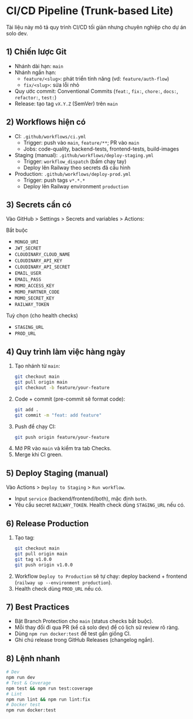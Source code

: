 # CI/CD Pipeline (Trunk-based Lite)

Tài liệu này mô tả quy trình CI/CD tối giản nhưng chuyên nghiệp cho dự án solo dev.

## 1) Chiến lược Git

- Nhánh dài hạn: `main`
- Nhánh ngắn hạn:
  - `feature/<slug>`: phát triển tính năng (vd: `feature/auth-flow`)
  - `fix/<slug>`: sửa lỗi nhỏ
- Quy ước commit: Conventional Commits (`feat:`, `fix:`, `chore:`, `docs:`, `refactor:`, `test:`)
- Release: tạo tag `vX.Y.Z` (SemVer) trên `main`

## 2) Workflows hiện có

- CI: `.github/workflows/ci.yml`
  - Trigger: push vào `main`, `feature/**`; PR vào `main`
  - Jobs: code-quality, backend-tests, frontend-tests, build-images
- Staging (manual): `.github/workflows/deploy-staging.yml`
  - Trigger: `workflow_dispatch` (bấm chạy tay)
  - Deploy lên Railway theo secrets đã cấu hình
- Production: `.github/workflows/deploy-prod.yml`
  - Trigger: push tags `v*.*.*`
  - Deploy lên Railway environment `production`

## 3) Secrets cần có

Vào GitHub > Settings > Secrets and variables > Actions:

Bắt buộc

- `MONGO_URI`
- `JWT_SECRET`
- `CLOUDINARY_CLOUD_NAME`
- `CLOUDINARY_API_KEY`
- `CLOUDINARY_API_SECRET`
- `EMAIL_USER`
- `EMAIL_PASS`
- `MOMO_ACCESS_KEY`
- `MOMO_PARTNER_CODE`
- `MOMO_SECRET_KEY`
- `RAILWAY_TOKEN`

Tuỳ chọn (cho health checks)

- `STAGING_URL`
- `PROD_URL`

## 4) Quy trình làm việc hàng ngày

1. Tạo nhánh từ `main`:
   ```bash
   git checkout main
   git pull origin main
   git checkout -b feature/your-feature
   ```
2. Code + commit (pre-commit sẽ format code):
   ```bash
   git add .
   git commit -m "feat: add feature"
   ```
3. Push để chạy CI:
   ```bash
   git push origin feature/your-feature
   ```
4. Mở PR vào `main` và kiểm tra tab Checks.
5. Merge khi CI green.

## 5) Deploy Staging (manual)

Vào Actions > `Deploy to Staging` > `Run workflow`.

- Input `service` (backend/frontend/both), mặc định `both`.
- Yêu cầu secret `RAILWAY_TOKEN`. Health check dùng `STAGING_URL` nếu có.

## 6) Release Production

1. Tạo tag:
   ```bash
   git checkout main
   git pull origin main
   git tag v1.0.0
   git push origin v1.0.0
   ```
2. Workflow `Deploy to Production` sẽ tự chạy: deploy backend + frontend (`railway up --environment production`).
3. Health check dùng `PROD_URL` nếu có.

## 7) Best Practices

- Bật Branch Protection cho `main` (status checks bắt buộc).
- Mỗi thay đổi đi qua PR (kể cả solo dev) để có lịch sử review rõ ràng.
- Dùng `npm run docker:test` để test gần giống CI.
- Ghi chú release trong GitHub Releases (changelog ngắn).

## 8) Lệnh nhanh

```bash
# Dev
npm run dev
# Test & Coverage
npm test && npm run test:coverage
# Lint
npm run lint && npm run lint:fix
# Docker test
npm run docker:test
```

